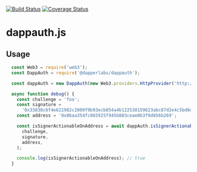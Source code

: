 [![Build Status](https://travis-ci.com/dapperlabs/dappauth.js.svg?branch=master)](https://travis-ci.com/dapperlabs/dappauth.js)
[![Coverage Status](https://coveralls.io/repos/github/dapperlabs/dappauth.js/badge.svg?branch=master)](https://coveralls.io/github/dapperlabs/dappauth.js?branch=master)
# dappauth.js

## Usage
```js
  const Web3 = require('web3');
  const DappAuth = require('@dapperlabs/dappauth');

  const dappAuth = new DappAuth(new Web3.providers.HttpProvider('http://localhost:8545'));

  async function debug() {
    const challenge = 'foo';
    const signature =
      '0x33838c6f4e621982c2009f9b93ecb854a4b122538159623abc87d2e4c5bd6d2e33591f443b419b3bd2790e455ba6d625f2ca14b822c5cef824ef7e9021443bed1c';
    const address = '0x86aa354fc865925f945b803ceae0b3f9d856b269';

    const isSignerActionableOnAddress = await dappAuth.isSignerActionableOnAddress(
      challenge,
      signature,
      address,
    );

    console.log(isSignerActionableOnAddress); // true
  }
```

